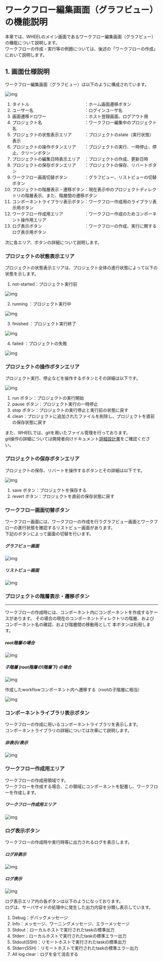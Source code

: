 # ワークフロー編集画面（グラフビュー）の機能説明
本章では、WHEELのメイン画面であるワークフロー編集画面（グラフビュー）の機能について説明します。  
ワークフローの作成・実行等の例題については、後述の「ワークフローの作成」において説明します。

## 1. 画面仕様説明
ワークフロー編集画面（グラフビュー）は以下のように構成されています。  

![img](./img/graphview/workflow_graghview.png "workflow_graghview")  

1. タイトル　　　　　　　　　　　　　：ホーム画面遷移ボタン
1. ユーザー名　　　　　　　　　　　　：ログインユーザ名
1. 画面遷移ドロワー　　　　　　　　　：ホスト登録画面、ログアウト用
1. プロジェクト名　　　　　　　　　　：ワークフロー編集中のプロジェクト名
1. プロジェクトの状態表示エリア　　　：プロジェクトのstate（実行状態）表示
1. プロジェクトの操作ボタンエリア　　：プロジェクトの実行、一時停止、停止、クリーンボタン
1. プロジェクトの編集日時表示エリア　：プロジェクトの作成、更新日時
1. プロジェクトの保存ボタンエリア　　：プロジェクトの保存、リバートボタン
1. ワークフロー画面切替ボタン　　　　：グラフビュー、リストビューの切替ボタン
1. プロジェクトの階層表示・遷移ボタン：現在表示中のプロジェクトディレクトリの階層表示、また、階層間の遷移ボタン
1. コンポーネントライブラリ表示ボタン：ワークフロー作成用のライブラリ表示用ボタン
1. ワークフロー作成用エリア　　　　　：ワークフロー作成のためコンポーネント操作用エリア
1. ログ表示ボタン　　　　　　　　　　：ワークフローの作成、実行に関するログ表示用ボタン

次に各エリア、ボタンの詳細について説明します。  

### プロジェクトの状態表示エリア
プロジェクトの状態表示エリアは、プロジェクト全体の進行状態によって以下の状態を示します。  

1. not-started：プロジェクト実行前

![img](./img/graphview/not-started.png "not_started") 

2. running    ：プロジェクト実行中

![img](./img/graphview/running.png "running") 

3. finished   ：プロジェクト実行終了

![img](./img/graphview/finished.png "finished") 

4. failed     ：プロジェクトの失敗

![img](./img/graphview/failed.png "failed") 

### プロジェクトの操作ボタンエリア
プロジェクト実行、停止などを操作するボタンとその詳細は以下です。  

![img](./img/graphview/run_button_area.png "run_button_area") 

1. run ボタン：プロジェクトの実行開始
1. pause ボタン：プロジェクト実行の一時停止
1. stop ボタン：プロジェクトの実行停止と実行前の状態に戻す
1. clean：プロジェクトに追加されたファイルを削除し、プロジェクトを直前の保存状態に戻す

また、WHEELでは、gitを用いたファイル管理を行っております。  
git操作の詳細については開発者向けドキュメント[詳細設計書](../../../doc/design/design.md)をご確認ください。

### プロジェクトの保存ボタンエリア
プロジェクトの保存、リバートを操作するボタンとその詳細は以下です。  

![img](./img/graphview/save_button_area.png "save_button_area") 

1. save ボタン：プロジェクトを保存する
1. revert ボタン：プロジェクトを直前の保存状態に戻す

### ワークフロー画面切替ボタン
ワークフロー画面には、ワークフローの作成を行うグラフビュー画面とワークフローの進行状態を確認するリストビュー画面があります。  
下記のボタンによって画面の切替を行います。

##### グラフビュー画面  

![img](./img/graphview/graghview.png "graghview") 

##### リストビュー画面  

![img](./img/graphview/listview.png "listview")   

### プロジェクトの階層表示・遷移ボタン
***
ワークフローの作成時には、コンポーネント内にコンポーネントを作成するケースがあります。
その場合の現在のコンポーネントディレクトリの階層、およびコンポーネント名の確認、および階層間の移動用として
本ボタンは利用します。  

##### root階層の場合  

![img](./img/graphview/root_workflow.png "root_workflow")   

##### 子階層 (root階層の1階層下) の場合  

![img](./img/graphview/root_createworkflow.png "root_createworkflow")   

作成したworkflowコンポーネント内へ遷移する（rootの子階層に相当）

![img](./img/graphview/child_workflow.png "child_workflow")   

### コンポーネントライブラリ表示ボタン
ワークフローの作成に用いるコンポーネントライブラリを表示します。  
コンポーネントライブラリの詳細については次章にて説明します。  

##### 非表示/表示  

![img](./img/graphview/component_library.png "component_library")   

### ワークフロー作成用エリア
ワークフローの作成用領域です。  
ワークフローを作成する場合、この領域にコンポーネントを配置し、ワークフローを作成します。  

##### ワークフロー作成用エリア  

![img](./img/graphview/workflow_area.png "workflow_area")

### ログ表示ボタン
ワークフローの作成時や実行時等に出力されるログを表示します。  

##### ログ非表示  

![img](./img/graphview/log_close.png "log_close")

##### ログ表示  

![img](./img/graphview/log_open.png "log_open")  

ログ表示エリア内の各ボタンは以下のようになっております。  
ログは、サーバサイドの処理中に発生した出力内容を分類し表示しています。

1. Debug：デバッグメッセージ
1. Info：メッセージ、ワーニングメッセージ、エラーメッセージ
1. Stdout：ローカルホストで実行されたtaskの標準出力
1. Stderr：ローカルホストで実行されたtaskの標準エラー出力
1. Stdout(SSH)：リモートホストで実行されたtaskの標準出力
1. Stderr(SSH)：リモートホストで実行されたtaskの標準エラー出力
1. All log clear：ログを全て消去する
